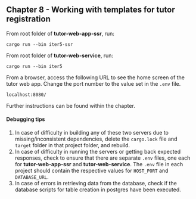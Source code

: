 ## Chapter 8 - Working with templates for tutor registration

From root folder of __tutor-web-app-ssr__, run:
```
cargo run --bin iter5-ssr
```

From root folder of __tutor-web-service__, run:
```
cargo run --bin iter5
```

From a browser, access the following URL to see the home screen of the tutor web app. Change the port number to the value set in the ```.env``` file.
```
localhost:8080/
```

Further instructions can be found within the chapter.  

#### Debugging tips
1. In case of difficulty in building any of these two servers due to missing/inconsistent dependencies, delete the ```cargo.lock``` file and ```target``` folder in that project folder, and rebuild.  
2. In case of difficulty in running the servers or getting back expected responses, check to ensure that there are separate ```.env``` files, one each for __tutor-web-app-ssr__ and __tutor-web-service__. The ```.env``` file in each project should contain the respective values for ```HOST_PORT``` and ```DATABASE_URL```.  
3. In case of errors in retrieving data from the database, check if the database scripts for table creation in postgres have been executed.